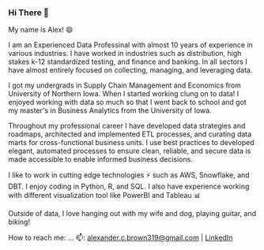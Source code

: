 ### Hi There 👋

My name is Alex! 😄

I am an Experienced Data Professinal with almost 10 years of experience in various industries. I have worked in industries such as distribution, high stakes k-12 standardized testing, and finance and banking. In all sectors I have almost entirely focused on collecting, managing, and leveraging data.

I got my undergrads in Supply Chain Management and Economics from University of Northern Iowa. When I started working clung on to data! I enjoyed working with data so much so that I went back to school and got my master's in Business Analytics from the University of Iowa.

Throughout my professional career I have developed data strategies and roadmaps, architected and implemented ETL processes, and curating data marts for cross-functional business units. I use best practices to developed elegant, automated processes to ensure clean, reliable, and secure data is made accessible to enable informed business decisions.

I like to work in cutting edge technologies ⚡ such as AWS, Snowflake, and DBT. I enjoy coding in Python, R, and SQL. I also have experience working with different visualization tool like PowerBI and Tableau :bar_chart:

Outside of data, I love hanging out with my wife and dog, playing guitar, and biking!

How to reach me: … 📫:
alexander.c.brown319@gmail.com | [LinkedIn](https://www.linkedin.com/in/alexander-brown-b93aa029/)
